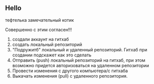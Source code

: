 ## Hello

тефтелька замечательный котик

Совершенно с этим согласен!!!

1. создали аккаунт на гитхаб
2. создать локальный репозиторий
3. "Подружитб" локальный и удаленный репозиторий. Гитхаб при создании подскажет как это сделать
4. Отправить (push) локальный репозиторий на гитхаб, при этом возможно придется авторизоваться на удаленном репозитории
5. Провести изменения с другого компьютера/с гитхаба 
6. Выкачать изменения (pull) с удаленного репозитория.